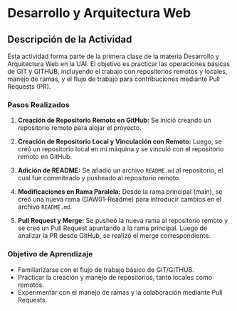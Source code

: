 # Desarrollo y Arquitectura Web

## Descripción de la Actividad

Esta actividad forma parte de la primera clase de la materia Desarrollo y Arquitectura Web en la UAI. El objetivo es practicar las operaciones básicas de GIT y GITHUB, incluyendo el trabajo con repositorios remotos y locales, manejo de ramas, y el flujo de trabajo para contribuciones mediante Pull Requests (PR).

### Pasos Realizados

1. **Creación de Repositorio Remoto en GitHub:** Se inició creando un repositorio remoto para alojar el proyecto.

2. **Creación de Repositorio Local y Vinculación con Remoto:** Luego, se creó un repositorio local en mi máquina y se vinculó con el repositorio remoto en GitHub.

3. **Adición de README:** Se añadió un archivo `README.md` al repositorio, el cual fue commiteado y pusheado al repositorio remoto.

4. **Modificaciones en Rama Paralela:** Desde la rama principal (main), se creó una nueva rama (DAW01-Readme) para introducir cambios en el archivo `README.md`.

5. **Pull Request y Merge:** Se pusheó la nueva rama al repositorio remoto y se creó un Pull Request apuntando a la rama principal. Luego de analizar la PR desde GitHub, se realizó el merge correspondiente.

### Objetivo de Aprendizaje

- Familiarizarse con el flujo de trabajo básico de GIT/GITHUB.
- Practicar la creación y manejo de repositorios, tanto locales como remotos.
- Experimentar con el manejo de ramas y la colaboración mediante Pull Requests.
